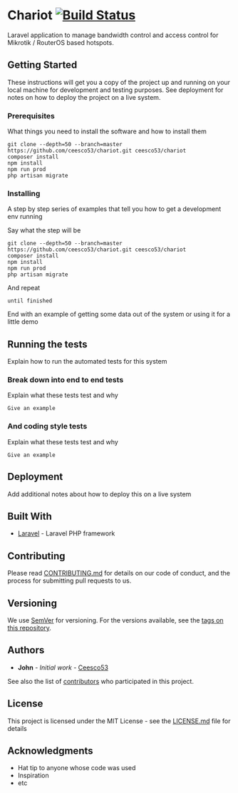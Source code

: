 # Chariot [![Build Status](https://travis-ci.org/ceesco53/chariot.svg?branch=master)](https://travis-ci.org/ceesco53/chariot)

Laravel application to manage bandwidth control and access control for Mikrotik / RouterOS based hotspots.

## Getting Started

These instructions will get you a copy of the project up and running on your local machine for development and testing purposes. See deployment for notes on how to deploy the project on a live system.

### Prerequisites

What things you need to install the software and how to install them

```
git clone --depth=50 --branch=master https://github.com/ceesco53/chariot.git ceesco53/chariot
composer install
npm install
npm run prod
php artisan migrate
```

### Installing

A step by step series of examples that tell you how to get a development env running

Say what the step will be

```
git clone --depth=50 --branch=master https://github.com/ceesco53/chariot.git ceesco53/chariot
composer install
npm install
npm run prod
php artisan migrate
```

And repeat

```
until finished
```

End with an example of getting some data out of the system or using it for a little demo

## Running the tests

Explain how to run the automated tests for this system

### Break down into end to end tests

Explain what these tests test and why

```
Give an example
```

### And coding style tests

Explain what these tests test and why

```
Give an example
```

## Deployment

Add additional notes about how to deploy this on a live system

## Built With

* [Laravel](https://laravel.com) - Laravel PHP framework

## Contributing

Please read [CONTRIBUTING.md](https://github.com/ceesco53/chariot/blob/master/CONTRIBUTING.md) for details on our code of conduct, and the process for submitting pull requests to us.

## Versioning

We use [SemVer](http://semver.org/) for versioning. For the versions available, see the [tags on this repository](https://github.com/ceesco53/chariot/tags). 

## Authors

* **John** - *Initial work* - [Ceesco53](https://github.com/Ceesco53)

See also the list of [contributors](https://github.com/Ceesco53/chariot/contributors) who participated in this project.

## License

This project is licensed under the MIT License - see the [LICENSE.md](LICENSE.md) file for details

## Acknowledgments

* Hat tip to anyone whose code was used
* Inspiration
* etc
